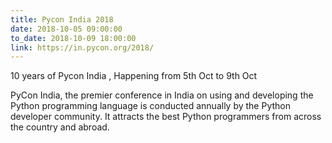 ```yaml
---
title: Pycon India 2018
date: 2018-10-05 09:00:00
to_date: 2018-10-09 18:00:00
link: https://in.pycon.org/2018/
---
```


10 years of Pycon India , Happening from 5th Oct  to 9th Oct

PyCon India, the premier conference in India on using and developing the Python programming language is conducted annually by the Python developer community. It attracts the best Python programmers from across the country and abroad.
